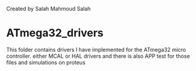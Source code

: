 Created by Salah Mahmoud Salah


# ATmega32_drivers

This folder contains drivers I have implemented for the ATmega32 micro controller. either MCAL or HAL drivers and there is also APP test 
for those files and simulations on proteus
